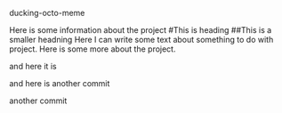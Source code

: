  ducking-octo-meme

Here is some information about the project
#This is heading
##This is a smaller headning
Here I can write some text about something to do with project.
Here is some more about the project.

and here it is

and here is another commit

another commit
